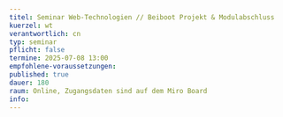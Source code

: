 ```yaml
---
titel: Seminar Web-Technologien // Beiboot Projekt & Modulabschluss
kuerzel: wt
verantwortlich: cn
typ: seminar
pflicht: false
termine: 2025-07-08 13:00
empfohlene-voraussetzungen: 
published: true
dauer: 180
raum: Online, Zugangsdaten sind auf dem Miro Board
info: 
---
```



<!--## Infos und Material unter [Einführung in Rust](https://th-koeln.github.io/mi-master-wtw/workshops/2024/Rust/index/)-->

